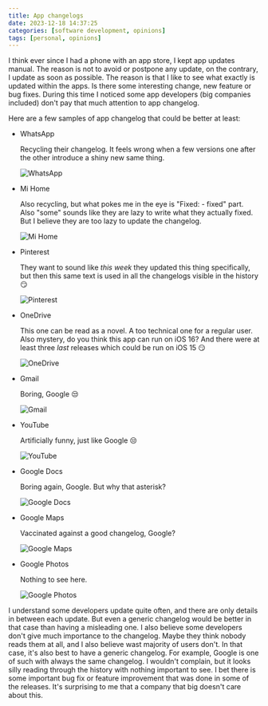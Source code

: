 ```yaml
---
title: App changelogs
date: 2023-12-18 14:37:25
categories: [software development, opinions]
tags: [personal, opinions]
---
```

I think ever since I had a phone with an app store, I kept app updates manual. The reason is not to avoid or postpone any update, on the contrary, I update as soon as possible. The reason is that I like to see what exactly is updated within the apps. Is there some interesting change, new feature or bug fixes. During this time I noticed some app developers (big companies included) don't pay that much attention to app changelog.
<!--more-->
Here are a few samples of app changelog that could be better at least:

- WhatsApp

    Recycling their changelog. It feels wrong when a few versions one after the other introduce a shiny new same thing.

    ![WhatsApp](/assets/img/whatsapp.jpg)

- Mi Home

    Also recycling, but what pokes me in the eye is "Fixed: - fixed" part. Also "some" sounds like they are lazy to write what they actually fixed. But I believe they are too lazy to update the changelog.

    ![Mi Home](/assets/img/mihome.jpg)

- Pinterest

    They want to sound like *this week* they updated this thing specifically, but then this same text is used in all the changelogs visible in the history 😏

    ![Pinterest](/assets/img/pinterest.jpg)

- OneDrive

    This one can be read as a novel. A too technical one for a regular user. Also mystery, do you think this app can run on iOS 16? And there were at least three *last* releases which could be run on iOS 15 😏

    ![OneDrive](/assets/img/onedrive.jpg)

- Gmail

    Boring, Google 😒

    ![Gmail](/assets/img/gmail.jpg)

- YouTube

    Artificially funny, just like Google 😒

    ![YouTube](/assets/img/youtube.jpg)

- Google Docs

    Boring again, Google. But why that asterisk?

    ![Google Docs](/assets/img/googledocs.jpg)

- Google Maps

    Vaccinated against a good changelog, Google?

    ![Google Maps](/assets/img/googlemaps.jpg)

- Google Photos

    Nothing to see here.

    ![Google Photos](/assets/img/googlephotos.jpg)

I understand some developers update quite often, and there are only details in between each update. But even a generic changelog would be better in that case than having a misleading one. I also believe some developers don't give much importance to the changelog. Maybe they think nobody reads them at all, and I also believe wast majority of users don't. In that case, it's also best to have a generic changelog. For example, Google is one of such with always the same changelog. I wouldn't complain, but it looks silly reading through the history with nothing important to see. I bet there is some important bug fix or feature improvement that was done in some of the releases. It's surprising to me that a company that big doesn't care about this.




